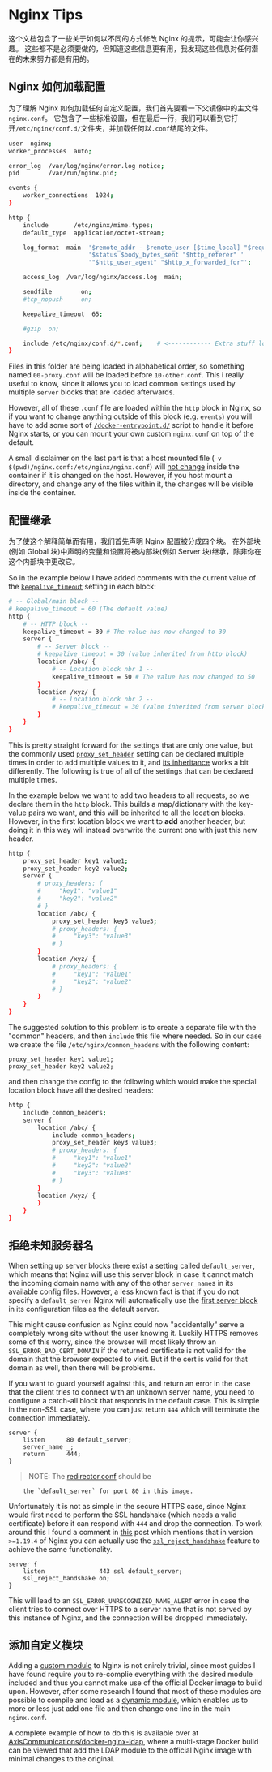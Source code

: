 # Nginx Tips

这个文档包含了一些关于如何以不同的方式修改 Nginx 的提示，可能会让你感兴趣。
这些都不是必须要做的，但知道这些信息更有用，我发现这些信息对任何潜在的未来努力都是有用的。

## Nginx 如何加载配置

为了理解 Nginx 如何加载任何自定义配置，我们首先要看一下父镜像中的主文件`nginx.conf`。
它包含了一些标准设置，但在最后一行，我们可以看到它打开`/etc/nginx/conf.d/`文件夹，并加载任何以`.conf`结尾的文件。

```bash
user  nginx;
worker_processes  auto;

error_log  /var/log/nginx/error.log notice;
pid        /var/run/nginx.pid;

events {
    worker_connections  1024;
}

http {
    include       /etc/nginx/mime.types;
    default_type  application/octet-stream;

    log_format  main  '$remote_addr - $remote_user [$time_local] "$request" '
                      '$status $body_bytes_sent "$http_referer" '
                      '"$http_user_agent" "$http_x_forwarded_for"';

    access_log  /var/log/nginx/access.log  main;

    sendfile        on;
    #tcp_nopush     on;

    keepalive_timeout  65;

    #gzip  on;

    include /etc/nginx/conf.d/*.conf;    # <------------ Extra stuff loaded here
}
```

Files in this folder are being loaded in alphabetical order, so something named
`00-proxy.conf` will be loaded before `10-other.conf`. This i really useful to
know, since it allows you to load common settings used by multiple `server`
blocks that are loaded afterwards.

However, all of these `.conf` file are loaded within the `http` block in Nginx,
so if you want to change anything outside of this block (e.g. `events`) you
will have to add some sort of [`/docker-entrypoint.d/`][7] script to handle it
before Nginx starts, or you can mount your own custom `nginx.conf` on top of
the default.

A small disclaimer on the last part is that a host mounted file
(`-v $(pwd)/nginx.conf:/etc/nginx/nginx.conf`) will [not change][8] inside the
container if it is changed on the host. However, if you host mount a directory,
and change any of the files within it, the changes will be visible inside the
container.

## 配置继承

为了使这个解释简单而有用，我们首先声明 Nginx 配置被分成四个块。
在外部块(例如 Global 块)中声明的变量和设置将被内部块(例如 Server 块)继承，除非你在这个内部块中更改它。

So in the example below I have added comments with the current value of the
[`keepalive_timeout`][9] setting in each block:

```bash
# -- Global/main block --
# keepalive_timeout = 60 (The default value)
http {
    # -- HTTP block --
    keepalive_timeout = 30 # The value has now changed to 30
    server {
        # -- Server block --
        # keepalive_timeout = 30 (value inherited from http block)
        location /abc/ {
            # -- Location block nbr 1 --
            keepalive_timeout = 50 # The value has now changed to 50
        }
        location /xyz/ {
            # -- Location block nbr 2 --
            # keepalive_timeout = 30 (value inherited from server block)
        }
    }
}
```

This is pretty straight forward for the settings that are only one value, but
the commonly used [`proxy_set_header`][10] setting can be declared multiple
times in order to add multiple values to it, and [its inheritance][11] works a
bit differently. The following is true of all of the settings that can be
declared multiple times.

In the example below we want to add two headers to all requests, so we
declare them in the `http` block. This builds a map/dictionary with the
key-value pairs we want, and this will be inherited to all the location blocks.
However, in the first location block we want to **add** another header, but
doing it in this way will instead overwrite the current one with just this new
header.

```bash
http {
    proxy_set_header key1 value1;
    proxy_set_header key2 value2;
    server {
        # proxy_headers: {
        #     "key1": "value1"
        #     "key2": "value2"
        # }
        location /abc/ {
            proxy_set_header key3 value3;
            # proxy_headers: {
            #     "key3": "value3"
            # }
        }
        location /xyz/ {
            # proxy_headers: {
            #     "key1": "value1"
            #     "key2": "value2"
            # }
        }
    }
}
```

The suggested solution to this problem is to create a separate file with the
"common" headers, and then `include` this file where needed. So in our case we
create the file `/etc/nginx/common_headers` with the following content:

```
proxy_set_header key1 value1;
proxy_set_header key2 value2;
```

and then change the config to the following which would make the special
location block have all the desired headers:

```bash
http {
    include common_headers;
    server {
        location /abc/ {
            include common_headers;
            proxy_set_header key3 value3;
            # proxy_headers: {
            #     "key1": "value1"
            #     "key2": "value2"
            #     "key3": "value3"
            # }
        }
        location /xyz/ {
        }
    }
}
```

## 拒绝未知服务器名

When setting up server blocks there exist a setting called `default_server`,
which means that Nginx will use this server block in case it cannot match
the incoming domain name with any of the other `server_name`s in its available
config files. However, a less known fact is that if you do not specify a
`default_server` Nginx will automatically use the [first server block][1] in
its configuration files as the default server.

This might cause confusion as Nginx could now "accidentally" serve a
completely wrong site without the user knowing it. Luckily HTTPS removes some
of this worry, since the browser will most likely throw an
`SSL_ERROR_BAD_CERT_DOMAIN` if the returned certificate is not valid for the
domain that the browser expected to visit. But if the cert is valid for that
domain as well, then there will be problems.

If you want to guard yourself against this, and return an error in the case
that the client tries to connect with an unknown server name, you need to
configure a catch-all block that responds in the default case. This is simple
in the non-SSL case, where you can just return `444` which will terminate the
connection immediately.

```
server {
    listen      80 default_server;
    server_name _;
    return      444;
}
```

> NOTE: The [redirector.conf](../src/nginx_conf.d/redirector.conf) should be

        the `default_server` for port 80 in this image.

Unfortunately it is not as simple in the secure HTTPS case, since Nginx would
first need to perform the SSL handshake (which needs a valid certificate)
before it can respond with `444` and drop the connection. To work around this
I found a comment in [this][2] post which mentions that in version `>=1.19.4`
of Nginx you can actually use the [`ssl_reject_handshake`][3] feature to
achieve the same functionality.

```
server {
    listen               443 ssl default_server;
    ssl_reject_handshake on;
}
```

This will lead to an `SSL_ERROR_UNRECOGNIZED_NAME_ALERT` error in case the
client tries to connect over HTTPS to a server name that is not served by this
instance of Nginx, and the connection will be dropped immediately.

## 添加自定义模块

Adding a [custom module][4] to Nginx is not enirely trivial, since most guides
I have found require you to re-complie everything with the desired module
included and thus you cannot make use of the official Docker image to build
upon. However, after some research I found that most of these modules are
possible to compile and load as a [dynamic module][5], which enables us to more
or less just add one file and then change one line in the main `nginx.conf`.

A complete example of how to do this is available over at
[AxisCommunications/docker-nginx-ldap][6], where a multi-stage Docker build
can be viewed that add the LDAP module to the official Nginx image with
minimal changes to the original.

[1]: https://nginx.org/en/docs/http/request_processing.html
[2]: https://serverfault.com/a/631073
[3]: https://nginx.org/en/docs/http/ngx_http_ssl_module.html#ssl_reject_handshake
[4]: https://www.nginx.com/resources/wiki/modules/
[5]: https://www.nginx.com/blog/compiling-dynamic-modules-nginx-plus/
[6]: https://github.com/AxisCommunications/docker-nginx-ldap
[7]: https://github.com/nginxinc/docker-nginx/tree/master/entrypoint
[8]: hhttps://medium.com/@jonsbun/why-need-to-be-careful-when-mounting-single-files-into-a-docker-container-4f929340834
[9]: https://nginx.org/en/docs/http/ngx_http_upstream_module.html#keepalive_timeout
[10]: https://nginx.org/en/docs/http/ngx_http_proxy_module.html#proxy_set_header
[11]: https://stackoverflow.com/a/32126596
